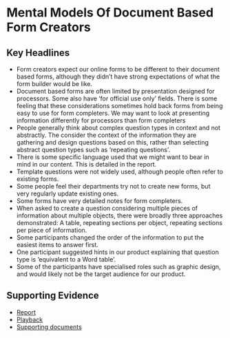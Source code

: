 # Mental Models Of Document Based Form Creators

## Key Headlines
- Form creators expect our online forms to be different to their document based forms, although they didn’t have strong expectations of what the form builder would be like.
- Document based forms are often limited by presentation designed for processors. Some also have ‘for official use only’ fields. There is some feeling that these considerations sometimes hold back forms from being easy to use for form completers. We may want to look at presenting information differently for processors than form completers
- People generally think about complex question types in context and not abstractly. The consider the context of the information they are gathering and design questions based on this, rather than selecting abstract question types such as ‘repeating questions’.
- There is some specific language used that we might want to bear in mind in our content. This is detailed in the report.
- Template questions were not widely used, although people often refer to existing forms.
- Some people feel their departments try not to create new forms, but very regularly update existing ones.
- Some forms have very detailed notes for form completers.
- When asked to create a question considering multiple pieces of information about multiple objects, there were broadly three approaches demonstrated: A table, repeating sections per object, repeating sections per piece of information.
- Some participants changed the order of the information to put the easiest items to answer first.
- One participant suggested hints in our product explaining that question type is ‘equivalent to a Word table’.
- Some of the participants have specialised roles such as graphic design, and would likely not be the target audience for our product.

## Supporting Evidence
- [Report](https://docs.google.com/presentation/d/1pQG_GG6szanHKcqKXCd9uhn5zGRBTH1W/edit#slide=id.p1)
- [Playback](https://docs.google.com/presentation/d/1pQG_GG6szanHKcqKXCd9uhn5zGRBTH1W/edit#slide=id.p1)
- [Supporting documents](https://drive.google.com/drive/folders/120KbwiQ3epl27O79IZRA_9wH5FyKRW-R)
